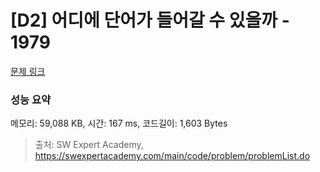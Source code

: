 # [D2] 어디에 단어가 들어갈 수 있을까 - 1979 

[문제 링크](https://swexpertacademy.com/main/code/problem/problemDetail.do?contestProbId=AV5PuPq6AaQDFAUq) 

### 성능 요약

메모리: 59,088 KB, 시간: 167 ms, 코드길이: 1,603 Bytes



> 출처: SW Expert Academy, https://swexpertacademy.com/main/code/problem/problemList.do